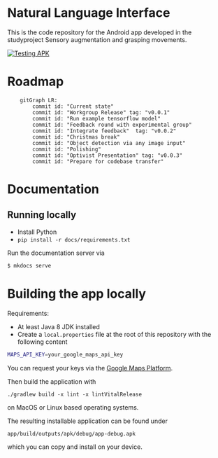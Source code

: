 # Natural Language Interface

This is the code repository for the Android app developed in the studyproject Sensory augmentation and grasping movements.

[![Testing APK](https://github.com/StudyProject-NLI/NLInterface/actions/workflows/debug_build.yml/badge.svg)](https://github.com/StudyProject-NLI/NLInterface/actions/workflows/debug_build.yml)

# Roadmap

```mermaid
	gitGraph LR:
		commit id: "Current state"
		commit id: "Workgroup Release" tag: "v0.0.1"
		commit id: "Run example tensorflow model"
		commit id: "Feedback round with experimental group"
		commit id: "Integrate feedback"  tag: "v0.0.2"
		commit id: "Christmas break"
		commit id: "Object detection via any image input"
		commit id: "Polishing"
		commit id: "Optivist Presentation" tag: "v0.0.3"
		commit id: "Prepare for codebase transfer"
```

# Documentation

## Running locally
- Install Python
- `pip install -r docs/requirements.txt`

Run the documentation server via 
```bash
$ mkdocs serve
```


# Building the app locally
Requirements:
- At least Java 8 JDK installed
- Create a `local.properties` file at the root of this repository with the following content

```bash
MAPS_API_KEY=your_google_maps_api_key
```

You can request your keys via the [Google Maps Platform](https://developers.google.com/maps/documentation/embed/get-api-key).

Then build the application with 

```
./gradlew build -x lint -x lintVitalRelease
```

on MacOS or Linux based operating systems.

The resulting installable application can be found under 

`app/build/outputs/apk/debug/app-debug.apk`

which you can copy and install on your device.
